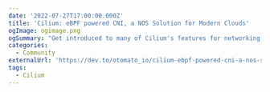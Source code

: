 ```yaml
---
date: '2022-07-27T17:00:00.000Z'
title: 'Cilium: eBPF powered CNI, a NOS Solution for Modern Clouds'
ogImage: ogimage.png
ogSummary: "Get introduced to many of Cilium's features for networking, observability, and security"
categories:
  - Community
externalUrl: 'https://dev.to/otomato_io/cilium-ebpf-powered-cni-a-nos-solution-for-modern-clouds-1hl1'
tags:
  - Cilium
---
```

